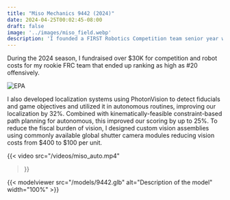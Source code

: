```yaml
---
title: "Miso Mechanics 9442 (2024)"
date: 2024-04-25T00:02:45-08:00
draft: false
image: '../images/miso_field.webp'
description: 'I founded a FIRST Robotics Competition team senior year while designing and programming a robot that ranked 20th offensively worldwide while competing. More...'
---
```

During the 2024 season, I fundraised over $30K for competition and robot costs for my rookie FRC team that ended up ranking as high as #20 offensively.

![EPA](/images/miso_epa.webp)

I also developed localization systems using PhotonVision to detect fiducials and game objectives and utilized it in autonomous routines, improving our localization by 32%. Combined with kinematically-feasible constraint-based path planning for autonomous, this improved our scoring by up to 25%. To reduce the fiscal burden of vision, I designed custom vision assemblies using commonly available global shutter camera modules reducing vision costs from $400 to $100 per unit.


{{< video
  src="/videos/miso_auto.mp4"
>}}

{{< modelviewer src="/models/9442.glb" alt="Description of the model" width="100%" >}}





